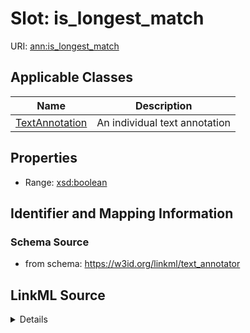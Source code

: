 # Slot: is_longest_match

URI: [ann:is_longest_match](https://w3id.org/linkml/text_annotator/is_longest_match)



<!-- no inheritance hierarchy -->




## Applicable Classes

| Name | Description |
| --- | --- |
[TextAnnotation](TextAnnotation.md) | An individual text annotation






## Properties

* Range: [xsd:boolean](http://www.w3.org/2001/XMLSchema#boolean)







## Identifier and Mapping Information







### Schema Source


* from schema: https://w3id.org/linkml/text_annotator




## LinkML Source

<details>
```yaml
name: is_longest_match
from_schema: https://w3id.org/linkml/text_annotator
rank: 1000
alias: is_longest_match
owner: TextAnnotation
domain_of:
- TextAnnotation
range: boolean

```
</details>